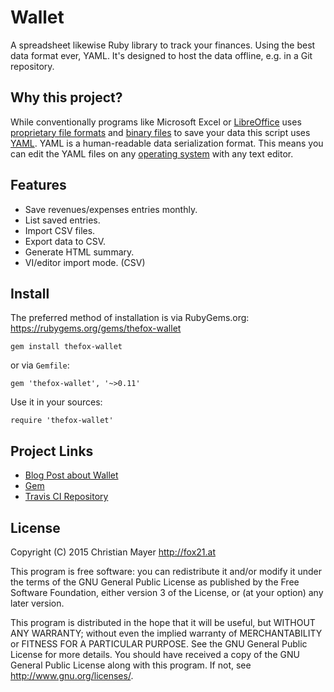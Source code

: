 # Wallet

A spreadsheet likewise Ruby library to track your finances. Using the best data format ever, YAML. It's designed to host the data offline, e.g. in a Git repository.

## Why this project?

While conventionally programs like Microsoft Excel or [LibreOffice](https://www.libreoffice.org/) uses [proprietary file formats](https://en.wikipedia.org/wiki/Proprietary_format) and [binary files](https://en.wikipedia.org/wiki/Binary_file) to save your data this script uses [YAML](https://en.wikipedia.org/wiki/YAML). YAML is a human-readable data serialization format. This means you can edit the YAML files on any [operating system](https://en.wikipedia.org/wiki/Operating_system) with any text editor.

## Features

- Save revenues/expenses entries monthly.
- List saved entries.
- Import CSV files.
- Export data to CSV.
- Generate HTML summary.
- VI/editor import mode. (CSV)

## Install

The preferred method of installation is via RubyGems.org:  
<https://rubygems.org/gems/thefox-wallet>

	gem install thefox-wallet

or via `Gemfile`:

	gem 'thefox-wallet', '~>0.11'

Use it in your sources:

	require 'thefox-wallet'

## Project Links

- [Blog Post about Wallet](http://blog.fox21.at/2015/07/09/wallet.html)
- [Gem](https://rubygems.org/gems/thefox-wallet)
- [Travis CI Repository](https://travis-ci.org/TheFox/wallet)

## License
Copyright (C) 2015 Christian Mayer <http://fox21.at>

This program is free software: you can redistribute it and/or modify it under the terms of the GNU General Public License as published by the Free Software Foundation, either version 3 of the License, or (at your option) any later version.

This program is distributed in the hope that it will be useful, but WITHOUT ANY WARRANTY; without even the implied warranty of MERCHANTABILITY or FITNESS FOR A PARTICULAR PURPOSE. See the GNU General Public License for more details. You should have received a copy of the GNU General Public License along with this program. If not, see <http://www.gnu.org/licenses/>.
